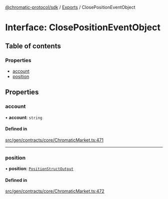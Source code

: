 [@chromatic-protocol/sdk](../README.md) / [Exports](../modules.md) / ClosePositionEventObject

# Interface: ClosePositionEventObject

## Table of contents

### Properties

- [account](ClosePositionEventObject.md#account)
- [position](ClosePositionEventObject.md#position)

## Properties

### account

• **account**: `string`

#### Defined in

[src/gen/contracts/core/ChromaticMarket.ts:471](https://github.com/chromatic-protocol/sdk/blob/27c8c90/src/gen/contracts/core/ChromaticMarket.ts#L471)

___

### position

• **position**: [`PositionStructOutput`](../modules.md#positionstructoutput)

#### Defined in

[src/gen/contracts/core/ChromaticMarket.ts:472](https://github.com/chromatic-protocol/sdk/blob/27c8c90/src/gen/contracts/core/ChromaticMarket.ts#L472)
